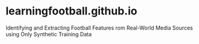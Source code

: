 # learningfootball.github.io
Identifying and Extracting Football Features rom Real-World Media Sources using Only Synthetic Training Data
